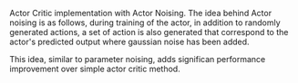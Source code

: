 Actor Critic implementation with Actor Noising.
The idea behind Actor noising is as follows, during training of the actor, in addition to randomly generated actions, 
a set of action is also generated that correspond to the actor's predicted output where gaussian noise has been added.

This idea, similar to parameter noising, adds significan performance improvement over simple actor critic method.
